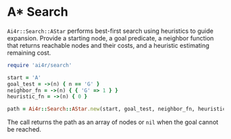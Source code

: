 # A* Search

`Ai4r::Search::AStar` performs best-first search using heuristics to guide
expansion. Provide a starting node, a goal predicate, a neighbor function that
returns reachable nodes and their costs, and a heuristic estimating remaining
cost.

```ruby
require 'ai4r/search'

start = 'A'
goal_test = ->(n) { n == 'G' }
neighbor_fn = ->(n) { { 'G' => 1 } }
heuristic_fn = ->(n) { 0 }

path = Ai4r::Search::AStar.new(start, goal_test, neighbor_fn, heuristic_fn).search
```

The call returns the path as an array of nodes or `nil` when the goal cannot be
reached.
